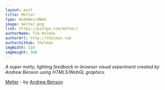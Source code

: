 ```yaml
---
layout: post
title: Melter
type: WideWeirdWeb
image: melter.png
link: https://pixlpa.com/melter/
authorName: Tim Holman
authorUrl: http://tholman.com
authorGithub: tholman
imgWidth: 510
imgHeight: 360
---
```


_A super melty, lighting feedback in-browser visual experiment created by Andrew Benson using HTML5/WebGL graphics._

[Melter](https://pixlpa.com/melter/) - by [Andrew Benson](https://pixlpa.com/)
